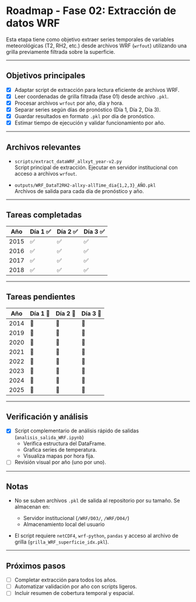 #  Roadmap - Fase 02: Extracción de datos WRF

Esta etapa tiene como objetivo extraer series temporales de variables meteorológicas (T2, RH2, etc.) desde archivos WRF (`wrfout`) utilizando una grilla previamente filtrada sobre la superficie.

---

## Objetivos principales

- [x] Adaptar script de extracción para lectura eficiente de archivos WRF.
- [x] Leer coordenadas de grilla filtrada (fase 01) desde archivo `.pkl`.
- [x] Procesar archivos `wrfout` por año, día y hora.
- [x] Separar series según días de pronóstico (Día 1, Día 2, Día 3).
- [x] Guardar resultados en formato `.pkl` por día de pronóstico.
- [x] Estimar tiempo de ejecución y validar funcionamiento por año.

---

##  Archivos relevantes

- `scripts/extract_dataWRF_allxyt_year-v2.py`  
  Script principal de extracción. Ejecutar en servidor institucional con acceso a archivos `wrfout`.

- `outputs/WRF_DataT2RH2-allxy-allTime_dia{1,2,3}_AÑO.pkl`  
  Archivos de salida para cada día de pronóstico y año.



---

##  Tareas completadas

| Año  | Día 1 ✅ | Día 2 ✅ | Día 3 ✅ |
|------|---------|---------|---------|
| 2015 |    ✅   |    ✅   |   ✅    |
| 2016 |    ✅   |    ✅   |   ✅    |
| 2017 |    ✅   |    ✅   |   ✅    |
| 2018 |    ✅   |    ✅   |   ✅    |

---

## Tareas pendientes

| Año  | Día 1 🔲 | Día 2 🔲 | Día 3 🔲 |
|------|---------|---------|---------|
| 2014 |    🔲   |    🔲   |   🔲    |
| 2019 |    🔲   |    🔲   |   🔲    |
| 2020 |    🔲   |    🔲   |   🔲    |
| 2021 |    🔲   |    🔲   |   🔲    |
| 2022 |    🔲   |    🔲   |   🔲    |
| 2023 |    🔲   |    🔲   |   🔲    |
| 2024 |    🔲   |    🔲   |   🔲    |
| 2025 |    🔲   |    🔲   |   🔲    |


---

## Verificación y análisis

- [x] Script complementario de análisis rápido de salidas (`analisis_salida_WRF.ipynb`)
  - Verifica estructura del DataFrame.
  - Grafica series de temperatura.
  - Visualiza mapas por hora fija.
- [ ] Revisión visual por año (uno por uno).

---

##  Notas

- No se suben archivos `.pkl` de salida al repositorio por su tamaño. Se almacenan en:
  -  Servidor institucional (`/WRF/D03/`, `/WRF/D04/`)
  - Almacenamiento local del usuario

- El script requiere `netCDF4`, `wrf-python`, `pandas` y acceso al archivo de grilla (`grilla_WRF_superficie_idx.pkl`).

---

##  Próximos pasos

- [ ] Completar extracción para todos los años.
- [ ] Automatizar validación por año con scripts ligeros.
- [ ] Incluir resumen de cobertura temporal y espacial.
